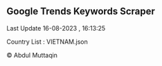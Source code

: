 

## Google Trends Keywords Scraper 
 
Last Update 16-08-2023 , 16:13:25

Country List :
VIETNAM.json



© Abdul Muttaqin 
